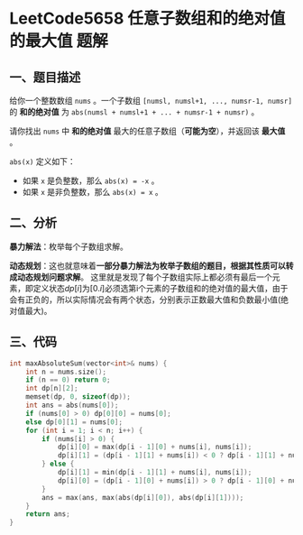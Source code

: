 # LeetCode5658 任意子数组和的绝对值的最大值 题解

## 一、题目描述

给你一个整数数组 `nums` 。一个子数组 `[numsl, numsl+1, ..., numsr-1, numsr]` 的 **和的绝对值** 为 `abs(numsl + numsl+1 + ... + numsr-1 + numsr)` 。

请你找出 `nums` 中 **和的绝对值** 最大的任意子数组（**可能为空**），并返回该 **最大值** 。

`abs(x)` 定义如下：

- 如果 `x` 是负整数，那么 `abs(x) = -x` 。
- 如果 `x` 是非负整数，那么 `abs(x) = x` 。



## 二、分析

**暴力解法**：枚举每个子数组求解。

**动态规划**：这也就意味着**一部分暴力解法为枚举子数组的题目，根据其性质可以转成动态规划问题求解**。 这里就是发现了每个子数组实际上都必须有最后一个元素，即定义状态$dp[i]$为$[0.i]$必须选第i个元素的子数组和的绝对值的最大值，由于会有正负的，所以实际情况会有两个状态，分别表示正数最大值和负数最小值(绝对值最大)。



## 三、代码

```c++
int maxAbsoluteSum(vector<int>& nums) {
    int n = nums.size();
    if (n == 0) return 0;
    int dp[n][2];
    memset(dp, 0, sizeof(dp));
    int ans = abs(nums[0]);
    if (nums[0] > 0) dp[0][0] = nums[0];
    else dp[0][1] = nums[0];
    for (int i = 1; i < n; i++) {
        if (nums[i] > 0) {
            dp[i][0] = max(dp[i - 1][0] + nums[i], nums[i]);
            dp[i][1] = (dp[i - 1][1] + nums[i]) < 0 ? dp[i - 1][1] + nums[i] : 0;
        } else {
            dp[i][1] = min(dp[i - 1][1] + nums[i], nums[i]);
            dp[i][0] = (dp[i - 1][0] + nums[i]) > 0 ? dp[i - 1][0] + nums[i] : 0;
        }
        ans = max(ans, max(abs(dp[i][0]), abs(dp[i][1])));
    }
    return ans;
}
```

